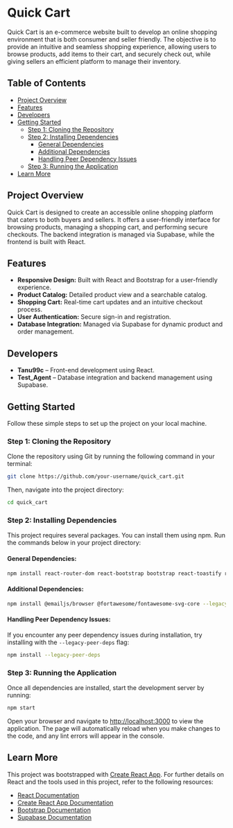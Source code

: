 # Quick Cart

Quick Cart is an e-commerce website built to develop an online shopping environment that is both consumer and seller friendly. The objective is to provide an intuitive and seamless shopping experience, allowing users to browse products, add items to their cart, and securely check out, while giving sellers an efficient platform to manage their inventory.

## Table of Contents

- [Project Overview](#project-overview)
- [Features](#features)
- [Developers](#developers)
- [Getting Started](#getting-started)
  - [Step 1: Cloning the Repository](#step-1-cloning-the-repository)
  - [Step 2: Installing Dependencies](#step-2-installing-dependencies)
    - [General Dependencies](#general-dependencies)
    - [Additional Dependencies](#additional-dependencies)
    - [Handling Peer Dependency Issues](#handling-peer-dependency-issues)
  - [Step 3: Running the Application](#step-3-running-the-application)
- [Learn More](#learn-more)

## Project Overview

Quick Cart is designed to create an accessible online shopping platform that caters to both buyers and sellers. It offers a user-friendly interface for browsing products, managing a shopping cart, and performing secure checkouts. The backend integration is managed via Supabase, while the frontend is built with React.

## Features

- **Responsive Design:** Built with React and Bootstrap for a user-friendly experience.
- **Product Catalog:** Detailed product view and a searchable catalog.
- **Shopping Cart:** Real-time cart updates and an intuitive checkout process.
- **User Authentication:** Secure sign-in and registration.
- **Database Integration:** Managed via Supabase for dynamic product and order management.

## Developers

- **Tanu99c** – Front-end development using React.
- **Test_Agent** – Database integration and backend management using Supabase.

## Getting Started

Follow these simple steps to set up the project on your local machine.

### Step 1: Cloning the Repository

Clone the repository using Git by running the following command in your terminal:

```bash
git clone https://github.com/your-username/quick_cart.git
```

Then, navigate into the project directory:

```bash
cd quick_cart
```

### Step 2: Installing Dependencies

This project requires several packages. You can install them using npm. Run the commands below in your project directory:

#### General Dependencies:

```bash
npm install react-router-dom react-bootstrap bootstrap react-toastify react-modal @fortawesome/react-fontawesome @fortawesome/free-solid-svg-icons react-spinners @supabase/supabase-js react-google-recaptcha react-tooltip react-search-autocomplete react-responsive --legacy-peer-deps
```

#### Additional Dependencies:

```bash
npm install @emailjs/browser @fortawesome/fontawesome-svg-core --legacy-peer-deps
```

#### Handling Peer Dependency Issues:

If you encounter any peer dependency issues during installation, try installing with the `--legacy-peer-deps` flag:

```bash
npm install --legacy-peer-deps
```

### Step 3: Running the Application

Once all dependencies are installed, start the development server by running:

```bash
npm start
```

Open your browser and navigate to [http://localhost:3000](http://localhost:3000) to view the application. The page will automatically reload when you make changes to the code, and any lint errors will appear in the console.

## Learn More

This project was bootstrapped with [Create React App](https://github.com/facebook/create-react-app). For further details on React and the tools used in this project, refer to the following resources:

- [React Documentation](https://reactjs.org/)
- [Create React App Documentation](https://facebook.github.io/create-react-app/docs/getting-started)
- [Bootstrap Documentation](https://getbootstrap.com/docs/5.0/getting-started/introduction/)
- [Supabase Documentation](https://supabase.com/docs)
